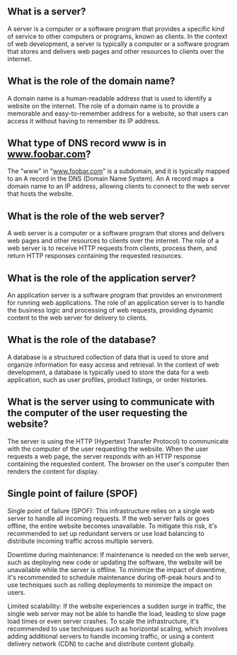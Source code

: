 ## What is a server?
A server is a computer or a software program that provides a specific kind of service to other computers or programs, known as clients. In the context of web development, a server is typically a computer or a software program that stores and delivers web pages and other resources to clients over the internet.

## What is the role of the domain name?
A domain name is a human-readable address that is used to identify a website on the internet. The role of a domain name is to provide a memorable and easy-to-remember address for a website, so that users can access it without having to remember its IP address.

## What type of DNS record www is in www.foobar.com?
The "www" in "www.foobar.com" is a subdomain, and it is typically mapped to an A record in the DNS (Domain Name System). An A record maps a domain name to an IP address, allowing clients to connect to the web server that hosts the website.

## What is the role of the web server?
A web server is a computer or a software program that stores and delivers web pages and other resources to clients over the internet. The role of a web server is to receive HTTP requests from clients, process them, and return HTTP responses containing the requested resources.

## What is the role of the application server?
An application server is a software program that provides an environment for running web applications. The role of an application server is to handle the business logic and processing of web requests, providing dynamic content to the web server for delivery to clients.

## What is the role of the database?
A database is a structured collection of data that is used to store and organize information for easy access and retrieval. In the context of web development, a database is typically used to store the data for a web application, such as user profiles, product listings, or order histories.

## What is the server using to communicate with the computer of the user requesting the website?
The server is using the HTTP (Hypertext Transfer Protocol) to communicate with the computer of the user requesting the website. When the user requests a web page, the server responds with an HTTP response containing the requested content. The browser on the user's computer then renders the content for display.

## Single point of failure (SPOF)
Single point of failure (SPOF): This infrastructure relies on a single web server to handle all incoming requests. If the web server fails or goes offline, the entire website becomes unavailable. To mitigate this risk, it's recommended to set up redundant servers or use load balancing to distribute incoming traffic across multiple servers.

Downtime during maintenance: If maintenance is needed on the web server, such as deploying new code or updating the software, the website will be unavailable while the server is offline. To minimize the impact of downtime, it's recommended to schedule maintenance during off-peak hours and to use techniques such as rolling deployments to minimize the impact on users.

Limited scalability: If the website experiences a sudden surge in traffic, the single web server may not be able to handle the load, leading to slow page load times or even server crashes. To scale the infrastructure, it's recommended to use techniques such as horizontal scaling, which involves adding additional servers to handle incoming traffic, or using a content delivery network (CDN) to cache and distribute content globally.
